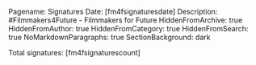 Pagename: Signatures
Date: [fm4fsignaturesdate]
Description: #Filmmakers4Future - Filmmakers for Future
HiddenFromArchive: true
HiddenFromAuthor: true
HiddenFromCategory: true
HiddenFromSearch: true
NoMarkdownParagraphs: true
SectionBackground: dark

Total signatures: [fm4fsignaturescount]
